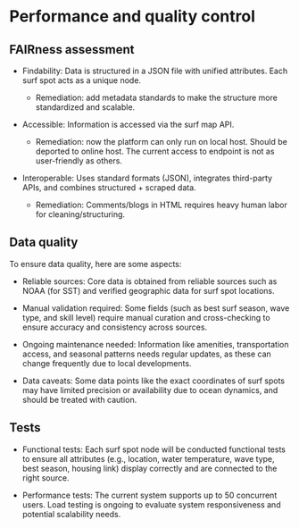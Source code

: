 # Performance and quality control

## FAIRness assessment

- Findability: Data is structured in a JSON file with unified attributes. Each surf spot acts as a unique node.

  - Remediation: add metadata standards to make the structure more standardized and scalable.

- Accessible: Information is accessed via the surf map API.

  - Remediation: now the platform can only run on local host. Should be deported to online host. The current access to endpoint is not as user-friendly as others.

- Interoperable: Uses standard formats (JSON), integrates third-party APIs, and combines structured + scraped data. 

  - Remediation: Comments/blogs in HTML requires heavy human labor for cleaning/structuring.


## Data quality

To ensure data quality, here are some aspects:

* Reliable sources: Core data is obtained from reliable sources such as NOAA (for SST) and verified geographic data for surf spot locations.

* Manual validation required: Some fields (such as best surf season, wave type, and skill level) require manual curation and cross-checking to ensure accuracy and consistency across sources.

* Ongoing maintenance needed: Information like amenities, transportation access, and seasonal patterns needs regular updates, as these can change frequently due to local developments.

* Data caveats: Some data points like the exact coordinates of surf spots may have limited precision or availability due to ocean dynamics, and should be treated with caution.

## Tests

* Functional tests: Each surf spot node will be conducted functional tests to ensure all attributes (e.g., location, water temperature, wave type, best season, housing link) display correctly and are connected to the right source.

* Performance tests: The current system supports up to 50 concurrent users. Load testing is ongoing to evaluate system responsiveness and potential scalability needs.
